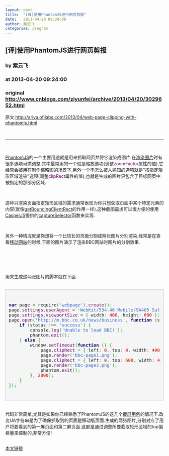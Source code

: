 ```yaml
---
layout: post
title:  "[译]使用PhantomJS进行网页剪报"
date:   2013-04-20 09:24:00
author: 紫云飞
categories: program
---
```


## [译]使用PhantomJS进行网页剪报
### by 紫云飞
### at 2013-04-20 09:24:00
### original <http://www.cnblogs.com/ziyunfei/archive/2013/04/20/3029652.html>

<p>原文:<a href="http://ariya.ofilabs.com/2013/04/web-page-clipping-with-phantomjs.html">http://ariya.ofilabs.com/2013/04/web-page-clipping-with-phantomjs.html</a></p><br><hr><br><p><a href="http://phantomjs.org/">PhantomJS</a>的一个主要用途就是用来抓取网页并将它渲染成图片.在<a href="http://ariya.ofilabs.com/2012/10/web-page-screenshot-with-phantomjs.html">渲染图片</a>时有很多选项可供调整,其中最常用的一个就是缩放选项(调整<span style="color:#660066">zoomFactor</span>属性的值),它经常会被用在制作缩略图的场景下.另外一个不怎么被人熟知的选项就是"按指定矩形区域渲染"选项(调整<span style="color:#660066"><span style="color:#660066">clipRect</span></span>属性的值),也就是生成的图片只包含了目标网页中被指定的那部分区域.</p><br><p>这种只渲染页面指定矩形区域的需求通常表现为你只想获取页面中某个特定元素的内容(就像<a href="https://developer.mozilla.org/zh-CN/docs/DOM/element.getBoundingClientRect">getBoundingClientRect</a>的作用一样).这种截图需求可以很方便的使用<a href="http://casperjs.org/">CasperJS</a>提供的<a href="http://casperjs.org/api.html#casper.captureSelector">captureSelector</a>函数来实现.</p><br><p>另外一种情况就是你想将一个比较长的页面分割成两张图片分别渲染,经常是在查看<a href="http://www.nngroup.com/articles/mobile-site-vs-full-site/">移动网站</a>的时候,下面的图片演示了渲染BBC网站时图片的分割效果.</p><br><p><img src="http://images.cnitblog.com/blog/116671/201304/20020246-3f4fa40f883341768dacf1104d6a2e2d.png" alt=""></p><br><p>用来生成这两张图片的脚本就在下面.</p><br><div style="background-color:#f5f5f5;border:1px solid #cccccc;padding:10px"><br><pre><span style="color:#000066;font-weight:bold">var</span> page <span style="color:#339933">=</span> require<span style="color:#009900">(</span><span style="color:#3366cc">'webpage'</span><span style="color:#009900">)</span>.<span style="color:#660066">create</span><span style="color:#009900">(</span><span style="color:#009900">)</span><span style="color:#339933">;</span><br>page.<span style="color:#660066">settings</span>.<span style="color:#660066">userAgent</span> <span style="color:#339933">=</span> <span style="color:#3366cc">'WebKit/534.46 Mobile/9A405 Safari/7534.48.3'</span><span style="color:#339933">;</span><br>page.<span style="color:#660066">settings</span>.<span style="color:#660066">viewportSize</span> <span style="color:#339933">=</span> <span style="color:#009900">{</span> width<span style="color:#339933">:</span> <span style="color:#cc0000">400</span><span style="color:#339933">,</span> height<span style="color:#339933">:</span> <span style="color:#cc0000">600</span> <span style="color:#009900">}</span><span style="color:#339933">;</span><br>page.<span style="color:#660066">open</span><span style="color:#009900">(</span><span style="color:#3366cc">'http://m.bbc.co.uk/news/business'</span><span style="color:#339933">,</span> <span style="color:#000066;font-weight:bold">function</span> <span style="color:#009900">(</span>status<span style="color:#009900">)</span> <span style="color:#009900">{</span><br>    <span style="color:#000066;font-weight:bold">if</span> <span style="color:#009900">(</span>status <span style="color:#339933">!==</span> <span style="color:#3366cc">'success'</span><span style="color:#009900">)</span> <span style="color:#009900">{</span><br>        console.<span style="color:#660066">log</span><span style="color:#009900">(</span><span style="color:#3366cc">'Unable to load BBC!'</span><span style="color:#009900">)</span><span style="color:#339933">;</span><br>        phantom.<span style="color:#660066">exit</span><span style="color:#009900">(</span><span style="color:#009900">)</span><span style="color:#339933">;</span><br>    <span style="color:#009900">}</span> <span style="color:#000066;font-weight:bold">else</span> <span style="color:#009900">{</span><br>        window.<span style="color:#660066">setTimeout</span><span style="color:#009900">(</span><span style="color:#000066;font-weight:bold">function</span> <span style="color:#009900">(</span><span style="color:#009900">)</span> <span style="color:#009900">{</span><br>            page.<span style="color:#660066">clipRect</span> <span style="color:#339933">=</span> <span style="color:#009900">{</span> left<span style="color:#339933">:</span> <span style="color:#cc0000">0</span><span style="color:#339933">,</span> top<span style="color:#339933">:</span> <span style="color:#cc0000">0</span><span style="color:#339933">,</span> width<span style="color:#339933">:</span> <span style="color:#cc0000">400</span><span style="color:#339933">,</span> height<span style="color:#339933">:</span> <span style="color:#cc0000">600</span> <span style="color:#009900">}</span><span style="color:#339933">;</span><br>            page.<span style="color:#660066">render</span><span style="color:#009900">(</span><span style="color:#3366cc">'bbc-page1.png'</span><span style="color:#009900">)</span><span style="color:#339933">;</span><br>            page.<span style="color:#660066">clipRect</span> <span style="color:#339933">=</span> <span style="color:#009900">{</span> left<span style="color:#339933">:</span> <span style="color:#cc0000">0</span><span style="color:#339933">,</span> top<span style="color:#339933">:</span> <span style="color:#cc0000">600</span><span style="color:#339933">,</span> width<span style="color:#339933">:</span> <span style="color:#cc0000">400</span><span style="color:#339933">,</span> height<span style="color:#339933">:</span> <span style="color:#cc0000">600</span> <span style="color:#009900">}</span><span style="color:#339933">;</span><br>            page.<span style="color:#660066">render</span><span style="color:#009900">(</span><span style="color:#3366cc">'bbc-page2.png'</span><span style="color:#009900">)</span><span style="color:#339933">;</span><br>            phantom.<span style="color:#660066">exit</span><span style="color:#009900">(</span><span style="color:#009900">)</span><span style="color:#339933">;</span><br>        <span style="color:#009900">}</span><span style="color:#339933">,</span> <span style="color:#cc0000">2000</span><span style="color:#009900">)</span><span style="color:#339933">;</span><br>    <span style="color:#009900">}</span><br><span style="color:#009900">}</span><span style="color:#009900">)</span><span style="color:#339933">;</span></pre><br></div><br><p>代码非常简单,尤其是如果你已经熟悉了PhantomJS的这几个<a href="https://github.com/ariya/phantomjs/wiki/Screen-Capture">截屏用例</a>的情况下.改变UA字符串是为了确保抓取到的页面是移动版页面.生成的两张图片,分别对应了用户将要看到的第一屏页面和第二屏页面.这都是通过调整所要截取矩形区域的top偏移量来控制的,非常方便!</p><img src="http://www.cnblogs.com/ziyunfei/aggbug/3029652.html?type=1" width="1" height="1" alt=""><p><a href="http://www.cnblogs.com/ziyunfei/archive/2013/04/20/3029652.html">本文链接</a></p>